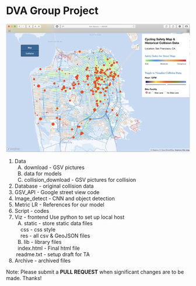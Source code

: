 # DVA Group Project

![Map](map.jpeg)

1. Data
   <br/> &nbsp; A. download - GSV pictures
   <br/>&nbsp; B. data for models
   <br/> &nbsp; C. collision_download - GSV pictures for collision
2. Database - original collision data
3. GSV_API - Google street view code
4. Image_detect - CNN and object detection
5. Metric LR - References for our model
6. Script - codes
7. Viz - frontend
   Use python to set up local host
   <br/> &nbsp; A. static - store static data files
   <br/> &nbsp;&nbsp;&nbsp; css - css style
   <br/> &nbsp;&nbsp;&nbsp; res - all csv & GeoJSON files
   <br/> &nbsp; B. lib - library files
   <br/> &nbsp; index.html - Final html file
   <br/> &nbsp;readme.txt - setup draft for TA
8. Archive - archived files

Note: Please submit a **PULL REQUEST** when significant changes are to be made. Thanks!

